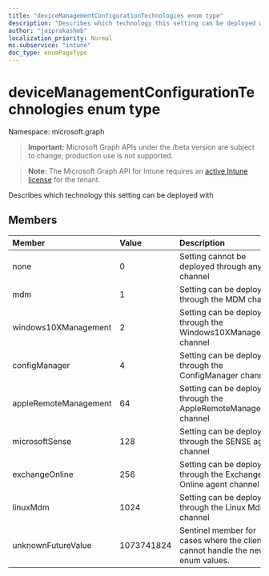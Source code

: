 ```yaml
---
title: "deviceManagementConfigurationTechnologies enum type"
description: "Describes which technology this setting can be deployed with"
author: "jaiprakashmb"
localization_priority: Normal
ms.subservice: "intune"
doc_type: enumPageType
---
```


# deviceManagementConfigurationTechnologies enum type

Namespace: microsoft.graph

> **Important:** Microsoft Graph APIs under the /beta version are subject to change; production use is not supported.

> **Note:** The Microsoft Graph API for Intune requires an [active Intune license](https://go.microsoft.com/fwlink/?linkid=839381) for the tenant.

Describes which technology this setting can be deployed with

## Members
|Member|Value|Description|
|:---|:---|:---|
|none|0|Setting cannot be deployed through any channel|
|mdm|1|Setting can be deployed through the MDM channel|
|windows10XManagement|2|Setting can be deployed through the Windows10XManagement channel|
|configManager|4|Setting can be deployed through the ConfigManager channel|
|appleRemoteManagement|64|Setting can be deployed through the AppleRemoteManagement channel|
|microsoftSense|128|Setting can be deployed through the SENSE agent channel|
|exchangeOnline|256|Setting can be deployed through the Exchange Online agent channel|
|linuxMdm|1024|Setting can be deployed through the Linux Mdm channel|
|unknownFutureValue|1073741824|Sentinel member for cases where the client cannot handle the new enum values.|